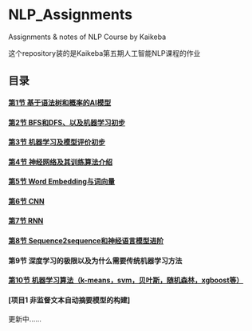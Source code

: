 # NLP_Assignments

Assignments & notes of NLP Course by Kaikeba

这个repository装的是Kaikeba第五期人工智能NLP课程的作业



## 目录

#### [第1节 基于语法树和概率的AI模型](https://github.com/SimZhou/NLP_Assignments/NLP_Main_Course/tree/master/Assignment01)

#### [第2节 BFS和DFS、以及机器学习初步](https://github.com/SimZhou/NLP_Assignments/NLP_Main_Course/tree/master/Assignment02)

#### [第3节 机器学习及模型评价初步](https://github.com/SimZhou/NLP_Assignments/NLP_Main_Course/tree/master/Assignment03)

#### [第4节 神经网络及其训练算法介绍](https://github.com/SimZhou/NLP_Assignments/NLP_Main_Course/tree/master/Assignment04)

#### [第5节 Word Embedding与词向量](https://github.com/SimZhou/NLP_Assignments/NLP_Main_Course/tree/master/Assignment05)

#### [第6节 CNN](https://github.com/SimZhou/NLP_Assignments/NLP_Main_Course/tree/master/Assignment06)

#### [第7节 RNN](https://github.com/SimZhou/NLP_Assignments/NLP_Main_Course/tree/master/Assignment07)

#### [第8节 Sequence2sequence和神经语言模型进阶](https://github.com/SimZhou/NLP_Assignments/NLP_Main_Course/tree/master/Assignment08)

#### 第9节 深度学习的极限以及为什么需要传统机器学习方法

#### [第10节 机器学习算法（k-means，svm，贝叶斯，随机森林，xgboost等）](https://github.com/SimZhou/NLP_Assignments/NLP_Main_Course/tree/master/Assignment10)

#### [项目1 非监督文本自动摘要模型的构建]

更新中……

